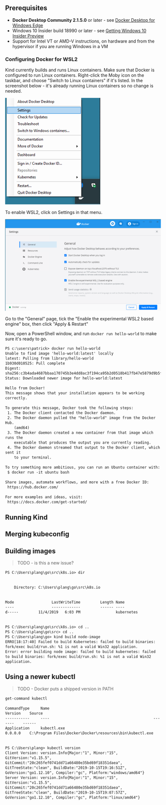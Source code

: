 
## Prerequisites


- **Docker Desktop Community 2.1.5.0** or later - see [Docker Desktop for Windows Edge]
- Windows 10 Insider build 18990 or later - see [Getting Windows 10 Insider Preview](/docs/user/using-wsl2#Getting-Windows-10-Insider-Preview)
- Support for Intel VT or AMD-V instructions, on hardware and from the hypervisor if you are running Windows in a VM

### Configuring Docker for WSL2

Kind currently builds and runs Linux containers. Make sure that Docker is configured to run Linux containers. Right-click the Moby icon on the taskbar, and choose "Switch to Linux containers" if it's listed. In the screenshot below - it's already running Linux containers so no change is needed.

![Popout menu from Moby icon](images/moby-settings.png)

To enable WSL2, click on Settings in that menu.

![Settings page](images/d4w-enable-wsl2.png)

Go to the "General" page, tick the "Enable the experimental WSL2 based engine" box, then click "Apply & Restart"

Now, open a PowerShell window, and run `docker run hello-world` to make sure it's ready to go.

```none
PS c:\users\patrick> docker run hello-world
Unable to find image 'hello-world:latest' locally
latest: Pulling from library/hello-world
1b930d010525: Pull complete                                                                                             Digest: sha256:c3b4ada4687bbaa170745b3e4dd8ac3f194ca95b2d0518b417fb47e5879d9b5f
Status: Downloaded newer image for hello-world:latest

Hello from Docker!
This message shows that your installation appears to be working correctly.

To generate this message, Docker took the following steps:
 1. The Docker client contacted the Docker daemon.
 2. The Docker daemon pulled the "hello-world" image from the Docker Hub.
    (amd64)
 3. The Docker daemon created a new container from that image which runs the
    executable that produces the output you are currently reading.
 4. The Docker daemon streamed that output to the Docker client, which sent it
    to your terminal.

To try something more ambitious, you can run an Ubuntu container with:
 $ docker run -it ubuntu bash

Share images, automate workflows, and more with a free Docker ID:
 https://hub.docker.com/

For more examples and ideas, visit:
 https://docs.docker.com/get-started/
```

## Running Kind



## Merging kubeconfig


## Building images


> TODO - is this a new issue?

```
PS C:\Users\plang\go\src\k8s.io> dir


    Directory: C:\Users\plang\go\src\k8s.io


Mode                 LastWriteTime         Length Name
----                 -------------         ------ ----
d-----         11/4/2019   6:03 PM                kubernetes


PS C:\Users\plang\go\src\k8s.io> cd ..
PS C:\Users\plang\go\src> cd ..
PS C:\Users\plang\go> kind build node-image
ERRO[18:17:40] Failed to build Kubernetes: failed to build binaries: fork/exec build/run.sh: %1 is not a valid Win32 application.
Error: error building node image: failed to build kubernetes: failed to build binaries: fork/exec build/run.sh: %1 is not a valid Win32 application.
```


## Using a newer kubectl

> TODO - Docker puts a shipped version in PATH

```
get-command kubectl

CommandType     Name                                               Version    Source
-----------     ----                                               -------    ------
Application     kubectl.exe                                        0.0.0.0    C:\Program Files\Docker\Docker\resources\bin\kubectl.exe


PS C:\Users\plang> kubectl version
Client Version: version.Info{Major:"1", Minor:"15", GitVersion:"v1.15.5", GitCommit:"20c265fef0741dd71a66480e35bd69f18351daea", GitTreeState:"clean", BuildDate:"2019-10-15T19:16:51Z", GoVersion:"go1.12.10", Compiler:"gc", Platform:"windows/amd64"}
Server Version: version.Info{Major:"1", Minor:"15", GitVersion:"v1.15.5", GitCommit:"20c265fef0741dd71a66480e35bd69f18351daea", GitTreeState:"clean", BuildDate:"2019-10-15T19:07:57Z", GoVersion:"go1.12.10", Compiler:"gc", Platform:"linux/amd64"}
```


[Docker Desktop for Windows Edge]: https://docs.docker.com/docker-for-windows/edge-release-notes/